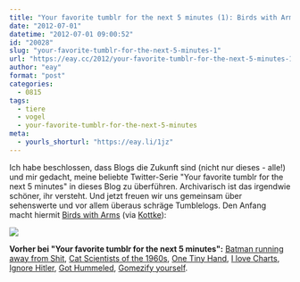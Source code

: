 ```yaml
---
title: "Your favorite tumblr for the next 5 minutes (1): Birds with Arms"
date: "2012-07-01"
datetime: "2012-07-01 09:00:52"
id: "20028"
slug: "your-favorite-tumblr-for-the-next-5-minutes-1"
url: "https://eay.cc/2012/your-favorite-tumblr-for-the-next-5-minutes-1/"
author: "eay"
format: "post"
categories:
  - 0815
tags:
  - tiere
  - vogel
  - your-favorite-tumblr-for-the-next-5-minutes
meta:
  - yourls_shorturl: "https://eay.li/1jz"
---
```


Ich habe beschlossen, dass Blogs die Zukunft sind (nicht nur dieses - alle!) und mir gedacht, meine beliebte Twitter-Serie "Your favorite tumblr for the next 5 minutes" in dieses Blog zu überführen. Archivarisch ist das irgendwie schöner, ihr versteht. Und jetzt freuen wir uns gemeinsam über sehenswerte und vor allem überaus schräge Tumblelogs. Den Anfang macht hiermit [Birds with Arms](http://birdswitharms.tumblr.com/) (via [Kottke](http://kottke.org/12/06/birds-with-arms)):

![](https://eay.cc/uploads/2012/birdswitharms.jpg)

**Vorher bei "Your favorite tumblr for the next 5 minutes":** [Batman running away from Shit](http://batmanrunningawayfromshit.tumblr.com/), [Cat Scientists of the 1960s](http://catscientists.tumblr.com/), [One Tiny Hand](http://onetinyhand.com/), [I love Charts](http://ilovecharts.tumblr.com/), [Ignore Hitler](http://ignorehitler.tumblr.com/), [Got Hummeled](http://gothummeled.tumblr.com/), [Gomezify yourself](http://gomezify.tumblr.com/).
